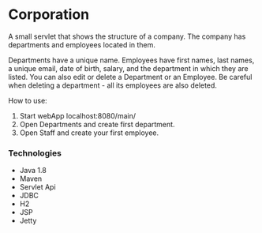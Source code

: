 # Corporation


<p>A small servlet that shows the structure of a company.
The company has departments and employees located in them.
</p>

<p>Departments have a unique name.
Employees have first names, last names, a unique email, date of birth, salary, and the department in which they are listed.
You can also edit or delete a Department or an Employee. Be careful when deleting a department - all its employees are also deleted.
</p>

How to use:
1. Start webApp localhost:8080/main/
2. Open Departments and create first department.
3. Open Staff and create your first employee.

<h3> Technologies</h3>
 <ul>
   <li>Java 1.8</li>
   <li>Maven</li>
   <li>Servlet Api</li>
   <li>JDBC</li>
   <li>H2</li>
   <li>JSP</li>
   <li>Jetty</li>
 </ul>
